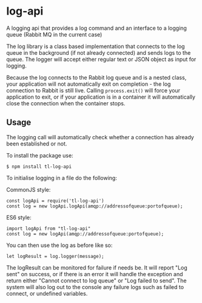 # log-api
A logging api that provides a log command and an interface to a logging queue (Rabbit MQ in the current case)

The log library is a class based implementation that connects to the log queue in the background (if not already connected) and sends logs to the queue. The logger will accept either regular text or JSON object as input for logging.

Because the log connects to the Rabbit log queue and is a nested class, your application will not automatically exit on completion - the log connection to Rabbit is still live. Calling `process.exit()` will force your application to exit, or if your application is in a container it will automatically close the connection when the container stops.

## Usage

The logging call will automatically check whether a connection has already been established or not. 

To install the package use:

```
$ npm install tl-log-api
```

To initialise logging in a file do the following:

CommonJS style:
```
const logApi = require('tl-log-api')
const log = new logApi.logApi(amqp://addressofqueue:portofqueue);
```

ES6 style:
```
import logApi from "tl-log-api"
const log = new logApi(amqp://addressofqueue:portofqueue);
```

You can then use the log as before like so:

```
let logResult = log.logger(message);
```

The logResult can be monitored for failure if needs be. It will report "Log sent" on success, or if there is an error it will handle the exception and return either "Cannot connect to log queue" or "Log failed to send". The system will also log out to the console any failure logs such as failed to connect, or undefined variables.
